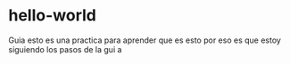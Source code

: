 # hello-world 

Guia
esto es una practica para aprender que es esto por eso es que estoy siguiendo los pasos de la gui a 
